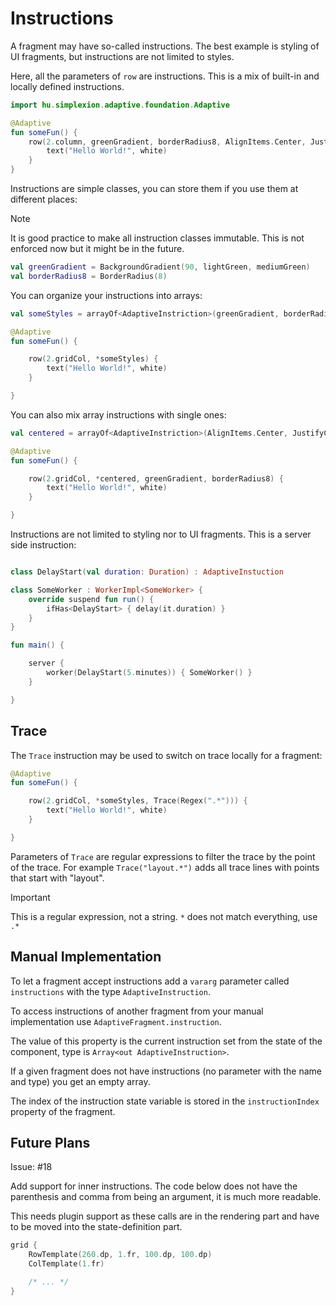 # Instructions

A fragment may have so-called instructions. The best example is styling of UI fragments, but
instructions are not limited to styles.

Here, all the parameters of `row` are instructions. This is a mix of built-in and locally
defined instructions.

```kotlin
import hu.simplexion.adaptive.foundation.Adaptive

@Adaptive
fun someFun() {
    row(2.column, greenGradient, borderRadius8, AlignItems.Center, JustifyContent.Center) {
        text("Hello World!", white)
    }
}
```

Instructions are simple classes, you can store them if you use them at different places:

> [!NOTE]
> 
> It is good practice to make all instruction classes immutable. This is not enforced now
> but it might be in the future.
>

```kotlin
val greenGradient = BackgroundGradient(90, lightGreen, mediumGreen)
val borderRadius8 = BorderRadius(8)
```

You can organize your instructions into arrays:

```kotlin
val someStyles = arrayOf<AdaptiveInstriction>(greenGradient, borderRadius8, AlignItems.Center, JustifyContent.Center)

@Adaptive
fun someFun() {

    row(2.gridCol, *someStyles) {
        text("Hello World!", white)
    }

}
```

You can also mix array instructions with single ones:

```kotlin
val centered = arrayOf<AdaptiveInstriction>(AlignItems.Center, JustifyContent.Center)

@Adaptive
fun someFun() {

    row(2.gridCol, *centered, greenGradient, borderRadius8) {
        text("Hello World!", white)
    }

}
```

Instructions are not limited to styling nor to UI fragments. This is a server side
instruction:

```kotlin

class DelayStart(val duration: Duration) : AdaptiveInstuction

class SomeWorker : WorkerImpl<SomeWorker> {
    override suspend fun run() {
        ifHas<DelayStart> { delay(it.duration) }
    }
}

fun main() {

    server {
        worker(DelayStart(5.minutes)) { SomeWorker() }
    }

}
```

## Trace

The `Trace` instruction may be used to switch on trace locally for a fragment:

```kotlin
@Adaptive
fun someFun() {

    row(2.gridCol, *someStyles, Trace(Regex(".*"))) {
        text("Hello World!", white)
    }

}
```

Parameters of `Trace` are regular expressions to filter the trace by the point of the trace. 
For example `Trace("layout.*")` adds all trace lines with points that start with "layout".

> [!IMPORTANT]
>
> This is a regular expression, not a string. `*` does not match everything, use `.*`
>

## Manual Implementation

To let a fragment accept instructions add a `vararg` parameter called `instructions` with
the type `AdaptiveInstruction`.

To access instructions of another fragment from your manual implementation
use `AdaptiveFragment.instruction`.

The value of this property is the current instruction set from the state 
of the component, type is `Array<out AdaptiveInstruction>`.

If a given fragment does not have instructions (no parameter with the name
and type) you get an empty array.

The index of the instruction state variable is stored in the `instructionIndex`
property of the fragment.

## Future Plans

Issue: #18

Add support for inner instructions. The code below does not have the parenthesis
and comma from being an argument, it is much more readable.

This needs plugin support as these calls are in the rendering part and have
to be moved into the state-definition part.

```kotlin
grid {
    RowTemplate(260.dp, 1.fr, 100.dp, 100.dp)
    ColTemplate(1.fr)

    /* ... */
}
```